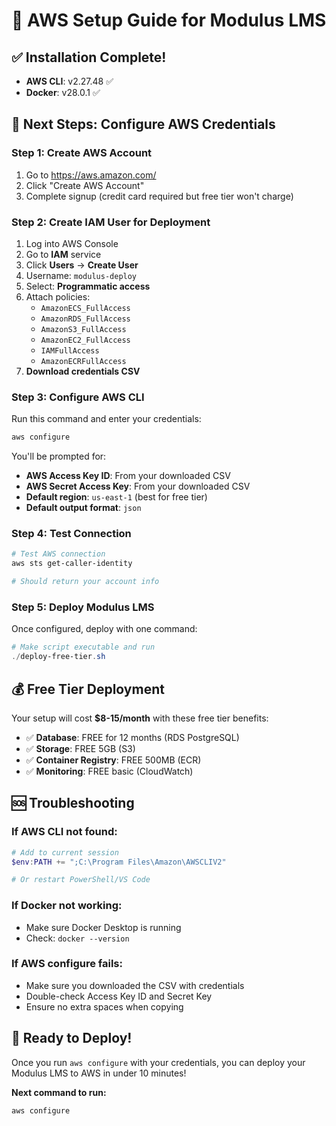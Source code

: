 # 🚀 AWS Setup Guide for Modulus LMS

## ✅ **Installation Complete!**

- **AWS CLI**: v2.27.48 ✅
- **Docker**: v28.0.1 ✅

## 🔑 **Next Steps: Configure AWS Credentials**

### **Step 1: Create AWS Account**
1. Go to https://aws.amazon.com/
2. Click "Create AWS Account"
3. Complete signup (credit card required but free tier won't charge)

### **Step 2: Create IAM User for Deployment**
1. Log into AWS Console
2. Go to **IAM** service
3. Click **Users** → **Create User**
4. Username: `modulus-deploy`
5. Select: **Programmatic access**
6. Attach policies:
   - `AmazonECS_FullAccess`
   - `AmazonRDS_FullAccess`
   - `AmazonS3_FullAccess`
   - `AmazonEC2_FullAccess`
   - `IAMFullAccess`
   - `AmazonECRFullAccess`
7. **Download credentials CSV**

### **Step 3: Configure AWS CLI**
Run this command and enter your credentials:

```powershell
aws configure
```

You'll be prompted for:
- **AWS Access Key ID**: From your downloaded CSV
- **AWS Secret Access Key**: From your downloaded CSV  
- **Default region**: `us-east-1` (best for free tier)
- **Default output format**: `json`

### **Step 4: Test Connection**
```powershell
# Test AWS connection
aws sts get-caller-identity

# Should return your account info
```

### **Step 5: Deploy Modulus LMS**
Once configured, deploy with one command:

```powershell
# Make script executable and run
./deploy-free-tier.sh
```

## 💰 **Free Tier Deployment**

Your setup will cost **$8-15/month** with these free tier benefits:
- ✅ **Database**: FREE for 12 months (RDS PostgreSQL)
- ✅ **Storage**: FREE 5GB (S3)
- ✅ **Container Registry**: FREE 500MB (ECR)
- ✅ **Monitoring**: FREE basic (CloudWatch)

## 🆘 **Troubleshooting**

### **If AWS CLI not found:**
```powershell
# Add to current session
$env:PATH += ";C:\Program Files\Amazon\AWSCLIV2"

# Or restart PowerShell/VS Code
```

### **If Docker not working:**
- Make sure Docker Desktop is running
- Check: `docker --version`

### **If AWS configure fails:**
- Make sure you downloaded the CSV with credentials
- Double-check Access Key ID and Secret Key
- Ensure no extra spaces when copying

## 🚀 **Ready to Deploy!**

Once you run `aws configure` with your credentials, you can deploy your Modulus LMS to AWS in under 10 minutes!

**Next command to run:**
```powershell
aws configure
```
